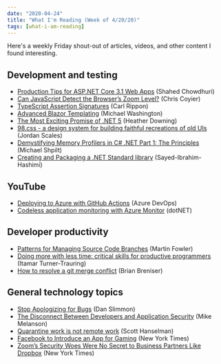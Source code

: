 ```yaml
---
date: "2020-04-24"
title: "What I'm Reading (Week of 4/20/20)"
tags: [what-i-am-reading]
---
```


Here's a weekly Friday shout-out of articles, videos, and other content I found interesting. 

## Development and testing

- [Production Tips for ASP.NET Core 3.1 Web Apps](https://wakeupandcode.com/production-tips-for-asp-net-core-3-1-web-apps/) (Shahed Chowdhuri)
- [Can JavaScript Detect the Browser’s Zoom Level?](https://css-tricks.com/can-javascript-detect-the-browsers-zoom-level/) (Chris Coyier)
- [TypeScript Assertion Signatures](https://www.carlrippon.com/typescript-assertion-signatures/) (Carl Rippon)
- [Advanced Blazor Templating](http://blazorhelpwebsite.com/Blog/tabid/61/EntryId/4375/Advanced-Blazor-Templating.aspx) (Michael Washington)
- [The Most Exciting Promise of .NET 5](https://developer.okta.com/blog/2020/04/17/most-exciting-promise-dotnet-5) (Heather Downing)
- [98.css - a design system for building faithful recreations of old UIs](https://jdan.github.io/98.css/) (Jordan Scales)
- [Demystifying Memory Profilers in C# .NET Part 1: The Principles](https://michaelscodingspot.com/memory-profilers-principles/) (Michael Shpilt)
- [Creating and Packaging a .NET Standard library](https://devblogs.microsoft.com/visualstudio/creating-and-packaging-net-standard-library/) (Sayed-Ibrahim-Hashimi)

## YouTube

- [Deploying to Azure with GitHub Actions](https://www.youtube.com/watch?v=B-PJus9AaII) (Azure DevOps)
- [Codeless application monitoring with Azure Monitor](https://www.youtube.com/watch?v=-9unw5kfx_o) (dotNET)

## Developer productivity

- [Patterns for Managing Source Code Branches](https://martinfowler.com/articles/branching-patterns.html) (Martin Fowler)
- [Doing more with less time: critical skills for productive programmers](https://codewithoutrules.com/2020/04/20/productivity-skills/) (Itamar Turner-Trauring)
- [How to resolve a git merge conflict](https://opensource.com/article/20/4/git-merge-conflict) (Brian Breniser)

## General technology topics

- [Stop Apologizing for Bugs](https://blog.danslimmon.com/2019/08/02/stop-apologizing-for-bugs/) (Dan Slimmon)
- [The Disconnect Between Developers and Application Security](https://thenewstack.io/the-disconnect-between-developers-and-application-security/) (Mike Melanson)
- [Quarantine work is not remote work](https://www.hanselman.com/blog/QuarantineWorkIsNotRemoteWork.aspx) (Scott Hanselman)
- [Facebook to Introduce an App for Gaming](https://www.nytimes.com/2020/04/19/technology/facebook-app-gaming.html) (New York Times)
- [Zoom’s Security Woes Were No Secret to Business Partners Like Dropbox](https://www.nytimes.com/2020/04/20/technology/zoom-security-dropbox-hackers.html) (New York Times)

